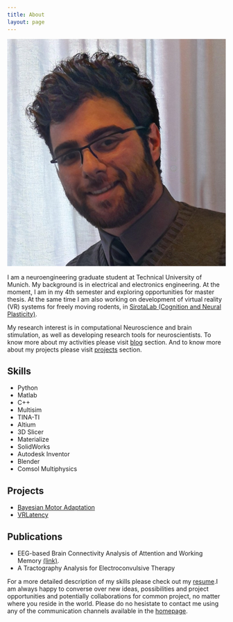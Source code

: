 ```yaml
---
title: About
layout: page
---
```

<!--[Profile Image]({{ site.url }}/{{ site.picture }})-->

![Profile Image](assets/images/profile.jpg)

<p>
	I am a neuroengineering graduate student at Technical University of Munich. My background is in electrical and electronics engineering. At the moment, I am in my 4th semester and exploring opportunities for master thesis. At the same time I am also working on development of virtual reality (VR) systems for freely moving rodents, in <a href="http://cogneuro.bio.lmu.de/" target="_blank">SirotaLab (Cognition and Neural Plasticity)</a>.
</p>

<p>
	My research interest is in computational Neuroscience and brain stimulation, as well as developing research tools for neuroscientists. To know more about my activities please visit <a href="https://mohammadbashiri.github.io/blog/">blog</a> section. And to know more about my projects please visit <a href="https://mohammadbashiri.github.io/projects/">projects</a> section.
</p>

<h2>Skills</h2>

<ul class="skill-list">
	<li>Python</li>
	<li>Matlab</li>
	<li>C++</li>
	<li>Multisim</li>
	<li>TINA-TI</li>
	<li>Altium</li>
	<li>3D Slicer</li>
	<li>Materialize</li>
	<li>SolidWorks</li>
	<li>Autodesk Inventor</li>
	<li>Blender</li>
	<li>Comsol Multiphysics</li>
</ul>

<h2>Projects</h2>

<ul>
	<li><a href="https://github.com/mohammadbashiri/BayesianMotorAdaptation" target="_blank">Bayesian Motor Adaptation</a></li>
	<li><a href="https://github.com/mohammadbashiri/vrlatency" target="_blank">VRLatency</a></li>
</ul>

<h2>Publications</h2>

<ul>
	<li>EEG-based Brain Connectivity Analysis of Attention and Working Memory <a href="https://ieeexplore.ieee.org/document/7435890/" target="_blank">(link)</a>.</li>
	<li>A Tractography Analysis for Electroconvulsive Therapy</li>
</ul>

<!--
<h2>Hobbies</h2>

<ul>
	<li>Sports</li>
	<li>Organizaing (and participating) in casual scientific events</li>
	<li>Photography</li>
	<li>Dancing</li>
	<li>Travelling</li>
</ul>
-->

<p>
	For a more detailed description of my skills please check out my <a href="https://mohammadbashiri.github.io/assets/Bashiri-Resume.png" target="_blank">resume</a>.I am always happy to converse over new ideas, possibilities and project opportunities and potentially collaborations for common project, no matter where you reside in the world. Please do no hesistate to contact me using any of the communication channels available in the <a href="https://mohammadbashiri.github.io/">homepage</a>.
</p>
